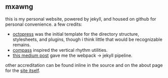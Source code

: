 mxawng
------

this is my personal website, powered by jekyll, and housed on github for
personal convenience.  a few credits:

- [octopress][1] was the initial template for the directory structure,
  stylesheets, and plugins, though i think little that would be recognizable
  remains.
- [compass][2] inspired the vertical rhythm utilities.
- [this medium post][3] gave me the webpack -> jekyll pipeline.

other accreditation can be found inline in the source and on the about page for
the [site itself](https://mxawng.com/about/site/).


[1]: https://github.com/imathis/octopress
[2]: http://compass-style.org/
[3]: https://medium.com/@allizadrozny/using-webpack-and-react-with-jekyll-cfe137f8a2cc
